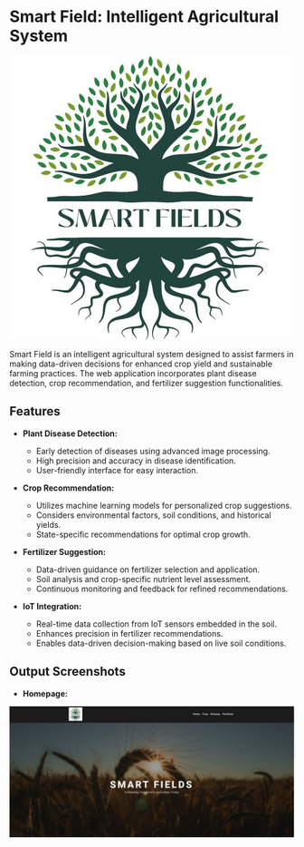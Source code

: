 # Smart Field: Intelligent Agricultural System

![logo](https://github.com/Shiva250503ss/Smart_Field/blob/main/Code/static/images/smartfields.jpg)

Smart Field is an intelligent agricultural system designed to assist farmers in making data-driven decisions for enhanced crop yield and sustainable farming practices. The web application incorporates plant disease detection, crop recommendation, and fertilizer suggestion functionalities.

## Features

- **Plant Disease Detection:**
  - Early detection of diseases using advanced image processing.
  - High precision and accuracy in disease identification.
  - User-friendly interface for easy interaction.

- **Crop Recommendation:**
  - Utilizes machine learning models for personalized crop suggestions.
  - Considers environmental factors, soil conditions, and historical yields.
  - State-specific recommendations for optimal crop growth.

- **Fertilizer Suggestion:**
  - Data-driven guidance on fertilizer selection and application.
  - Soil analysis and crop-specific nutrient level assessment.
  - Continuous monitoring and feedback for refined recommendations.

- **IoT Integration:**
  - Real-time data collection from IoT sensors embedded in the soil.
  - Enhances precision in fertilizer recommendations.
  - Enables data-driven decision-making based on live soil conditions.

## Output Screenshots

- **Homepage:**

<img align="center" alt="coding" width="1000" src="https://github.com/Shiva250503ss/Smart_Field/blob/main/output%20screenshots/homepage.jpg">
